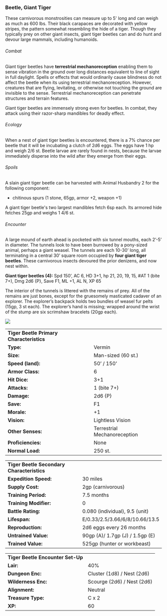 ### Beetle, Giant Tiger

These carnivorous monstrosities can measure up to 5' long and can weigh as much as 600 lbs. Their black carapaces are decorated with yellow stripes, the pattern somewhat resembling the hide of a tiger. Though they typically prey on other giant insects, giant tiger beetles can and do hunt and devour large mammals, including humanoids.

###### Combat

Giant tiger beetles have **terrestrial mechanoreception** enabling them to sense vibration in the ground over long distances equivalent to line of sight in full daylight. Spells or effects that would ordinarily cause blindness do not affect the beetle when its using terrestrial mechanoreception. However, creatures that are flying, levitating, or otherwise not touching the ground are invisible to the sense. Terrestrial mechanoreception can penetrate structures and terrain features.

Giant tiger beetles are immensely strong even for beetles. In combat, they attack using their razor-sharp mandibles for deadly effect.

###### Ecology

When a nest of giant tiger beetles is encountered, there is a 7% chance per beetle that it will be incubating a clutch of 2d6 eggs. The eggs have 1 hp and weigh 2/6 st. Beetle larvae are rarely found in nests, because the larvae immediately disperse into the wild after they emerge from their eggs.

###### Spoils

A slain giant tiger beetle can be harvested with Animal Husbandry 2 for the following component:

* chitinous spurs (1 stone, 65gp, armor +2, weapon +1)

A giant tiger beetle's two largest mandibles fetch 6sp each. Its armored hide fetches 25gp and weighs 1 4/6 st.

###### Encounter

A large mound of earth ahead is pocketed with six tunnel mouths, each 2’-5’ in diameter. The tunnels look to have been burrowed by a pony-sized animal, perhaps a giant weasel. The tunnels are each 10-30’ long, all terminating in a central 30’ square room occupied by **four giant tiger beetles**. These carnivorous insects devoured the prior denizens, and now nest within.

**Giant tiger beetles (4):** Spd 150’, AC 6, HD 3+1, hp 21, 20, 19, 15, #AT 1 (bite 7+), Dmg 2d6 {P}, Save F1, ML +1, AL N, XP 65

The interior of the tunnels is littered with the remains of prey. All of the remains are just bones, except for the gruesomely masticated cadaver of an explorer. The explorer’s backpack holds two bundles of weasel fur pelts (15gp, 3 st each). The explorer’s hand is missing; wrapped around the wrist of the stump are six scrimshaw bracelets (20gp each).

![](data:image/png;base64...)

|  |  |
| --- | --- |
| **Tiger Beetle Primary Characteristics** | |
| **Type:** | Vermin |
| **Size:** | Man-sized (60 st.) |
| **Speed (land):** | 50’ / 150' |
| **Armor Class:** | 6 |
| **Hit Dice:** | 3+1 |
| **Attacks:** | 1 (bite 7+) |
| **Damage:** | 2d6 {P} |
| **Save:** | F1 |
| **Morale:** | +1 |
| **Vision:** | Lightless Vision |
| **Other Senses:** | Terrestrial Mechanoreception |
| **Proficiencies:** | None |
| **Normal Load:** | 250 st. |

|  |  |
| --- | --- |
| **Tiger Beetle Secondary Characteristics** | |
| **Expedition Speed:** | 30 miles |
| **Supply Cost:** | 2gp (carnivorous) |
| **Training Period:** | 7.5 months |
| **Training Modifier:** | 0 |
| **Battle Rating:** | 0.080 (individual), 9.5 (unit) |
| **Lifespan:** | E/0.33/2.5/3.66/6/8/10.66/13.5 |
| **Reproduction:** | 2d6 eggs every 26 months |
| **Untrained Value:** | 90gp (A)/ 1.7gp (J) / 1.5gp (E) |
| **Trained Value:** | 525gp (hunter or workbeast) |

|  |  |
| --- | --- |
| **Tiger Beetle Encounter Set-Up** | |
| **Lair:** | 40% |
| **Dungeon Enc:** | Cluster (1d8) / Nest (2d6) |
| **Wilderness Enc:** | Scourge (2d6) / Nest (2d6) |
| **Alignment:** | Neutral |
| **Treasure Type:** | C x 2 |
| **XP:** | 60 |

